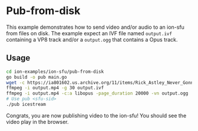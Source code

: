 # Pub-from-disk

This example demonstrates how to send video and/or audio to an ion-sfu from
files on disk. The example expect an IVF file named `output.ivf` containing a
VP8 track and/or a `output.ogg` that contains a Opus track.

## Usage

```bash
cd ion-examples/ion-sfu/pub-from-disk
go build -o pub main.go
wget -c https://ia801602.us.archive.org/11/items/Rick_Astley_Never_Gonna_Give_You_Up/Rick_Astley_Never_Gonna_Give_You_Up.mp4 -O output.mp4
ffmpeg -i output.mp4 -g 30 output.ivf
ffmpeg -i output.mp4 -c:a libopus -page_duration 20000 -vn output.ogg
# Use pub <sfu-sid>
./pub icestream
```

Congrats, you are now publishing video to the ion-sfu! You should see the video
play in the browser.

